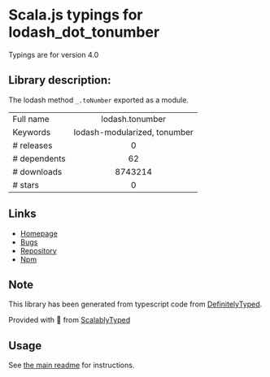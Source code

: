 
# Scala.js typings for lodash_dot_tonumber

Typings are for version 4.0

## Library description:
The lodash method `_.toNumber` exported as a module.

|                    |                 |
| ------------------ | :-------------: |
| Full name          | lodash.tonumber |
| Keywords           | lodash-modularized, tonumber |
| # releases         | 0 |
| # dependents       | 62 |
| # downloads        | 8743214 |
| # stars            | 0 |

## Links
- [Homepage](https://lodash.com/)
- [Bugs](https://github.com/lodash/lodash/issues)
- [Repository](https://github.com/lodash/lodash)
- [Npm](https://www.npmjs.com/package/lodash.tonumber)
    


## Note
This library has been generated from typescript code from [DefinitelyTyped](https://definitelytyped.org).

Provided with :purple_heart: from [ScalablyTyped](https://github.com/oyvindberg/ScalablyTyped)

## Usage
See [the main readme](../../readme.md) for instructions.


